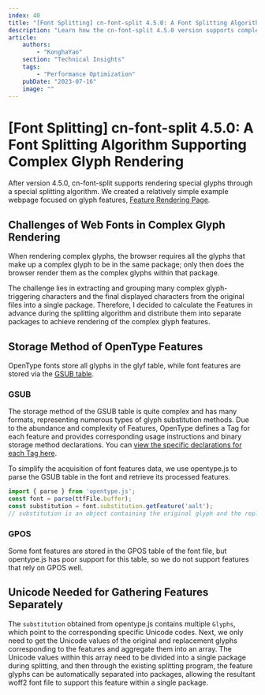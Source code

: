 ```yaml
---
index: 40
title: "[Font Splitting] cn-font-split 4.5.0: A Font Splitting Algorithm Supporting Complex Glyph Rendering"
description: "Learn how the cn-font-split 4.5.0 version supports complex glyph rendering through a special splitting algorithm. We provide a simple example webpage detailing the challenges of web fonts in complex glyph rendering, the storage method of OpenType Features, and how to gather the necessary Unicode for individual features."
article:
    authors:
        - "KonghaYao"
    section: "Technical Insights"
    tags:
        - "Performance Optimization"
    pubDate: "2023-07-16"
    image: ""
---
```


# [Font Splitting] cn-font-split 4.5.0: A Font Splitting Algorithm Supporting Complex Glyph Rendering

After version 4.5.0, cn-font-split supports rendering special glyphs through a special splitting algorithm. We created a relatively simple example webpage focused on glyph features, 
[Feature Rendering Page](/feature/test).

## Challenges of Web Fonts in Complex Glyph Rendering

When rendering complex glyphs, the browser requires all the glyphs that make up a complex glyph to be in the same package; only then does the browser render them as the complex glyphs within that package.

The challenge lies in extracting and grouping many complex glyph-triggering characters and the final displayed characters from the original files into a single package. Therefore, I decided to calculate the Features in advance during the splitting algorithm and distribute them into separate packages to achieve rendering of the complex glyph features.

## Storage Method of OpenType Features

OpenType fonts store all glyphs in the glyf table, while font features are stored via the [GSUB table](https://learn.microsoft.com/en-us/typography/opentype/spec/gsub).

### GSUB

The storage method of the GSUB table is quite complex and has many formats, representing numerous types of glyph substitution methods. 
Due to the abundance and complexity of Features, OpenType defines a Tag for each feature and provides corresponding usage instructions and binary storage method declarations. You can [view the specific declarations for each Tag here](https://learn.microsoft.com/en-us/typography/opentype/spec/featurelist).

To simplify the acquisition of font features data, we use opentype.js to parse the GSUB table in the font and retrieve its processed features.

```ts
import { parse } from 'opentype.js';
const font = parse(ttfFile.buffer);
const substitution = font.substitution.getFeature('aalt');
// substitution is an object containing the original glyph and the replacement glyph; aalt is a Feature Tag
```

### GPOS

Some font features are stored in the GPOS table of the font file, but opentype.js has poor support for this table, so we do not support features that rely on GPOS well.

## Unicode Needed for Gathering Features Separately

The `substitution` obtained from opentype.js contains multiple `Glyphs`, which point to the corresponding specific Unicode codes. Next, we only need to get the Unicode values of the original and replacement glyphs corresponding to the features and aggregate them into an array. The Unicode values within this array need to be divided into a single package during splitting, and then through the existing splitting program, the feature glyphs can be automatically separated into packages, allowing the resultant woff2 font file to support this feature within a single package.

